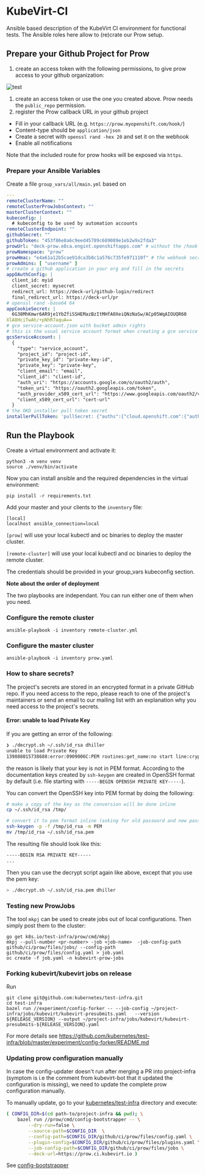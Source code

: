 # KubeVirt-CI

Ansible based description of the KubeVirt CI environment for functional tests.
The Ansible roles here allow to (re)crate our Prow setup.

## Prepare your Github Project for Prow

1. create an access token with the following permissions, to give prow access
   to your github organization:

![test](personal_access_token.png)

1. create an access token or use the one you created above. Prow needs the
   `public_repo` permission.
2. register the Prow callback URL in your github project

 * Fill in your callback URL (e.g. `https://prow.myopenshift.com/hook/`)
 * Content-type should be `application/json`
 * Create a secret with `openssl rand -hex 20` and set it on the webhook
 * Enable all notifications

Note that the included route for prow hooks will be exposed via `https`.

### Prepare your Ansible Variables

Create a file `group_vars/all/main.yml` based on

```yaml
---
remoteClusterName: ""
remoteClusterProwJobsContext: ""
masterClusterContext: ""
kubeconfig: |
  # kubeconfig to be used by automation accounts
remoteClusterEndpoint: ""
githubSecret: ""
githubToken: "453f86e8a6c9eed45789c689089e1eb2w9x2fda3"
prowUrl: "deck-prow.e8ca.engint.openshiftapps.com" # without the /hook subpath
prowNamespace: "prow"
prowHmac: "e4a61a12b5cae91dca3b8c1a576c735fe971110f" # the webhook secret generated
prowAdmins: [ "username" ]
# create a github application in your org and fill in the secrets
appOAuthConfig: |
  client_id: myid
  client_secret: mysecret
  redirect_url: https://deck-url/github-login/redirect
  final_redirect_url: https://deck-url/pr
# openssl rand -base64 64
appCookieSecret: |
  6G38MhKmwr6AR9je1YbZfiSSHEMazBzItMHfA0XeiQNzNaSw/ACp05WqAIOUQR60
XlA8HciTwAh/+pNhR7aquA==
# gce service-account.json with bucket admin rights
# this is the usual service account format when creating a gce service account
gcsServiceAccount: |
  {
    "type": "service_account",
    "project_id": "project-id",
    "private_key_id": "private-key-id",
    "private_key": "private-key",
    "client_email": "email",
    "client_id": "client-id",
    "auth_uri": "https://accounts.google.com/o/oauth2/auth",
    "token_uri": "https://oauth2.googleapis.com/token",
    "auth_provider_x509_cert_url": "https://www.googleapis.com/oauth2/v1/certs",
    "client_x509_cert_url": "cert-url"
  }
# the OKD installer pull token secret
installerPullToken: 'pullSecret: {"auths":{"cloud.openshift.com":{"auth":"test","email":"test@test.com"},"quay.io":{"auth":"test","email":"test@test.com"}}}'
```

## Run the Playbook

Create a virtual environment and activate it:
```
python3 -m venv venv
source ./venv/bin/activate
```
Now you can install ansible and the required dependencies in the virtual environment:
```
pip install -r requirements.txt
```

Add your master and your clients to the `inventory` file:

```
[local]
localhost ansible_connection=local
```

`[prow]` will use your local kubectl and oc binaries to deploy the master cluster.

`[remote-cluster]` will use your local kubectl and oc binaries to deploy the remote cluster.

The credentials should be provided in your group_vars kubeconfig section.

<b>Note about the order of deployment</b>

The two playbooks are independant. You can run either one of them when you need.

### Configure the remote cluster

```
ansible-playbook -i inventory remote-cluster.yml
```

### Configure the master cluster


```
ansible-playbook -i inventory prow.yaml
```

### How to share secrets?

The project's secrets are stored in an encrypted format in a private GitHub repo.
If you need access to the repo, please reach to one of the project's maintainers
or send an email to our mailing list with an explanation why you need access to
the project's secrets.

#### Error: unable to load Private Key
If you are getting an error of the following:

```bash
❯ ./decrypt.sh ~/.ssh/id_rsa dhiller
unable to load Private Key
139888015738688:error:0909006C:PEM routines:get_name:no start line:crypto/pem/pem_lib.c:745:Expecting: ANY PRIVATE KEY
```

the reason is likely that your key is not in PEM format. According to the documentation keys created by `ssh-keygen` are created in OpenSSH format by default (i.e. file starting with `-----BEGIN OPENSSH PRIVATE KEY-----`).

You can convert the OpenSSH key into PEM format by doing the following:

```bash
# make a copy of the key as the conversion will be done inline
cp ~/.ssh/id_rsa /tmp/

# convert it to pem format inline (asking for old password and new password)
ssh-keygen -p -f /tmp/id_rsa -m PEM
mv /tmp/id_rsa ~/.ssh/id_rsa.pem
```
The resulting file should look like this:

```bash
-----BEGIN RSA PRIVATE KEY-----
...
```

Then you can use the decrypt script again like above, except that you use the pem key:

```bash
> ./decrypt.sh ~/.ssh/id_rsa.pem dhiller
```

### Testing new ProwJobs

The tool `mkpj` can be used to create jobs out of local configurations. Then
simply post them to the cluster:

```
go get k8s.io/test-infra/prow/cmd/mkpj
mkpj --pull-number <pr-number> -job <job-name>  -job-config-path github/ci/prow/files/jobs/ --config-path github/ci/prow/files/config.yaml > job.yaml
oc create -f job.yaml -n kubevirt-prow-jobs
```

### Forking kubevirt/kubevirt jobs on release

Run

```
git clone git@github.com:kubernetes/test-infra.git
cd test-infra
bazel run //experiment/config-forker -- --job-config ~/project-infra/jobs/kubevirt/kubevirt-presubmits.yaml   --version ${RELEASE_VERSION} --output ~/project-infra/jobs/kubevirt/kubevirt-presubmits-${RELEASE_VERSION}.yaml
```

For more details see https://github.com/kubernetes/test-infra/blob/master/experiment/config-forker/README.md


### Updating prow configuration manually

In case the config-updater doesn't run after merging a PR into
project-infra (symptom is i.e the comment from kubevirt-bot that it updated the configuration is missing), we need to update the complete prow configuration
manually.

To manually update, go to your [kubernetes/test-infra](https://github.com/kubernetes/test-infra/) directory and execute:

```bash
( CONFIG_DIR=$(cd path-to/project-infra && pwd); \
    bazel run //prow/cmd/config-bootstrapper -- \
        --dry-run=false \
        --source-path=$CONFIG_DIR  \
        --config-path=$CONFIG_DIR/github/ci/prow/files/config.yaml \
        --plugin-config=$CONFIG_DIR/github/ci/prow/files/plugins.yaml \
        --job-config-path=$CONFIG_DIR/github/ci/prow/files/jobs \
        --deck-url=https://prow.ci.kubevirt.io )
```

See [config-bootstrapper](https://github.com/kubernetes/test-infra/tree/master/prow/cmd/config-bootstrapper)
